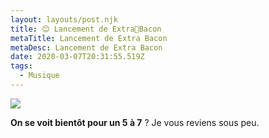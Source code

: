 ```yaml
---
layout: layouts/post.njk
title: 😊 Lancement de Extra🥓Bacon
metaTitle: Lancement de Extra Bacon
metaDesc: Lancement de Extra Bacon
date: 2020-03-07T20:31:55.519Z
tags:
  - Musique
---
```

![](images/guitare.png)

**On se voit bientôt pour un 5 à 7** ? Je vous reviens sous peu.